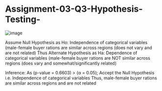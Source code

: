# Assignment-03-Q3-Hypothesis-Testing-
![image](https://user-images.githubusercontent.com/71163471/115687291-a800ea00-a377-11eb-97fe-d6d423e9f253.png)

Assume Null Hypothesis as Ho: Independence of categorical variables (male-female buyer rations are similar across regions (does not vary and are not related) Thus Alternate Hypothesis as Ha: Dependence of categorical variables (male-female buyer rations are NOT similar across regions (does vary and somewhat/significantly related)

Inference: As (p-value = 0.6603) > (α = 0.05); Accept the Null Hypothesis i.e. Independence of categorical variables Thus, male-female buyer rations are similar across regions and are not related
